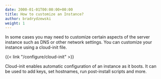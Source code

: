 ```yaml
---
date: 2000-01-01T00:00:00+00:00
title: How to customize an Instance?
author: bradrydzewski
weight: 1
---
```


In some cases you may need to customize certain aspects of the server instance such as DNS or other network settings. You can customize your instance using a cloud-init file.

{{< link "/configure/cloud-init" >}}

Cloud-init enables automatic configuration of an instance as it boots. It can be used to add keys, set hostnames, run post-install scripts and more.